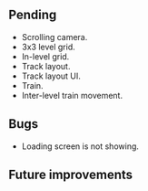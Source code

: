 ## Pending
- Scrolling camera.
- 3x3 level grid.
- In-level grid.
- Track layout.
- Track layout UI.
- Train.
- Inter-level train movement.

## Bugs
- Loading screen is not showing.

## Future improvements
